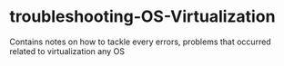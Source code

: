 # troubleshooting-OS-Virtualization
Contains notes on how to tackle every errors, problems that occurred related to virtualization any OS

